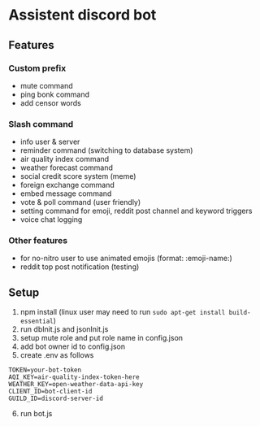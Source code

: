 # Assistent discord bot

## Features
### Custom prefix
* mute command
* ping bonk command
* add censor words

### Slash command
* info user & server
* reminder command (switching to database system)
* air quality index command
* weather forecast command
* social credit score system (meme)
* foreign exchange command
* embed message command
* vote & poll command (user friendly)
* setting command for emoji, reddit post channel and keyword triggers
* voice chat logging

### Other features
* for no-nitro user to use animated emojis (format: :emoji-name:)
* reddit top post notification (testing)

## Setup
1. npm install (linux user may need to run `sudo apt-get install build-essential`)
2. run dbInit.js and jsonInit.js
3. setup mute role and put role name in config.json
4. add bot owner id to config.json
5. create .env as follows
```
TOKEN=your-bot-token
AQI_KEY=air-quality-index-token-here
WEATHER_KEY=open-weather-data-api-key
CLIENT_ID=bot-client-id
GUILD_ID=discord-server-id
```
6. run bot.js